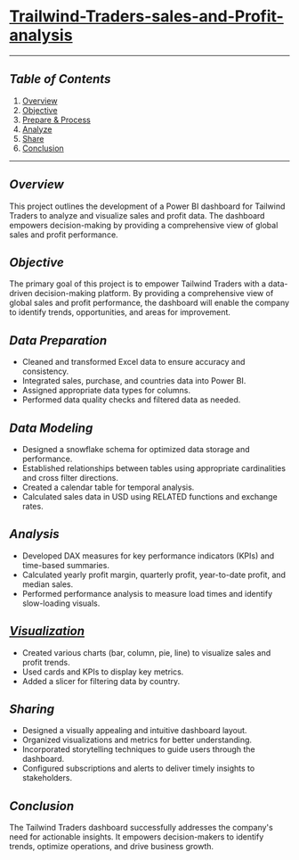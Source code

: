 # [Trailwind-Traders-sales-and-Profit-analysis](https://github.com/Dhanushwr/Trailwind-Traders-sales-and-Profit-analysis/blob/main/Project%20Report.pdf)
---

## **_Table of Contents_**
1. [Overview](#Overview)
2. [Objective](#Objective)
3. [Prepare & Process](#Data-Preparation)
4. [Analyze](#Analysis)
5. [Share](#Sharing)
6. [Conclusion](#Conclusion)

---

## **_Overview_**
This project outlines the development of a Power BI dashboard for Tailwind Traders to analyze and visualize sales and profit data. The dashboard empowers decision-making by providing a comprehensive view of global sales and profit performance.

## **_Objective_**
The primary goal of this project is to empower Tailwind Traders with a data-driven decision-making platform. By providing a comprehensive view of global sales and profit performance, the dashboard will enable the company to identify trends, opportunities, and areas for improvement.

## _**Data Preparation**_

- Cleaned and transformed Excel data to ensure accuracy and consistency.
- Integrated sales, purchase, and countries data into Power BI.
- Assigned appropriate data types for columns.
- Performed data quality checks and filtered data as needed.

## _**Data Modeling**_

- Designed a snowflake schema for optimized data storage and performance.
- Established relationships between tables using appropriate cardinalities and cross filter directions.
- Created a calendar table for temporal analysis.
- Calculated sales data in USD using RELATED functions and exchange rates.

## _**Analysis**_

- Developed DAX measures for key performance indicators (KPIs) and time-based summaries.
- Calculated yearly profit margin, quarterly profit, year-to-date profit, and median sales.
- Performed performance analysis to measure load times and identify slow-loading visuals.

## [_**Visualization**_](https://github.com/Dhanushwr/Trailwind-Traders-sales-and-Profit-analysis/blob/main/Trialwind%20Traders%20report.pdf)
- Created various charts (bar, column, pie, line) to visualize sales and profit trends.
- Used cards and KPIs to display key metrics.
- Added a slicer for filtering data by country.

## _**Sharing**_

- Designed a visually appealing and intuitive dashboard layout.
- Organized visualizations and metrics for better understanding.
- Incorporated storytelling techniques to guide users through the dashboard.
- Configured subscriptions and alerts to deliver timely insights to stakeholders.

## _**Conclusion**_
The Tailwind Traders dashboard successfully addresses the company's need for actionable insights. It empowers decision-makers to identify trends, optimize operations, and drive business growth.
